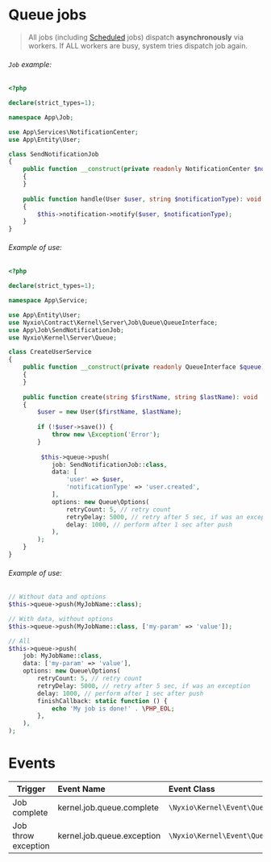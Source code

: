 # Queue jobs

> All jobs (including [Scheduled](schedule.md) jobs) dispatch **asynchronously** via workers. If ALL workers are busy, system tries dispatch job again.


###### `Job` example:

```php
<?php

declare(strict_types=1);

namespace App\Job;

use App\Services\NotificationCenter;
use App\Entity\User;

class SendNotificationJob
{
    public function __construct(private readonly NotificationCenter $notification) 
    {
    }
    
    public function handle(User $user, string $notificationType): void
    {
        $this->notification->notify($user, $notificationType);
    }
}
```

###### Example of use:

```php
<?php

declare(strict_types=1);

namespace App\Service;

use App\Entity\User;
use Nyxio\Contract\Kernel\Server\Job\Queue\QueueInterface;
use App\Job\SendNotificationJob;
use Nyxio\Kernel\Server\Queue;

class CreateUserService
{
    public function __construct(private readonly QueueInterface $queue) 
    {
    }
    
    public function create(string $firstName, string $lastName): void
    {
        $user = new User($firstName, $lastName);
        
        if (!$user->save()) {  
            throw new \Exception('Error');
        }
        
         $this->queue->push(
            job: SendNotificationJob::class,
            data: [
                'user' => $user,
                'notificationType' => 'user.created',
            ],
            options: new Queue\Options(
                retryCount: 5, // retry count
                retryDelay: 5000, // retry after 5 sec, if was an exception
                delay: 1000, // perform after 1 sec after push
            ),
        ); 
    }
}
```

###### Example of use:
```php
// Without data and options
$this->queue->push(MyJobName::class);

// With data, without options
$this->queue->push(MyJobName::class, ['my-param' => 'value']);

// All
$this->queue->push(
    job: MyJobName::class, 
    data: ['my-param' => 'value'], 
    options: new Queue\Options(
        retryCount: 5, // retry count
        retryDelay: 5000, // retry after 5 sec, if was an exception
        delay: 1000, // perform after 1 sec after push
        finishCallback: static function () {
            echo 'My job is done!' . \PHP_EOL;
        },
    ),
);
```


# Events

| Trigger              | Event Name                                   | Event Class                          |
|----------------------|:---------------------------------------------|:-------------------------------------|
| Job complete         | kernel.job.queue.complete                    | `\Nyxio\Kernel\Event\QueueComplete`  |
| Job throw exception  | kernel.job.queue.exception                   | `\Nyxio\Kernel\Event\QueueException` |
